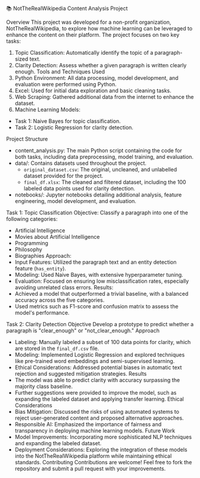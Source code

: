  📚 NotTheRealWikipedia Content Analysis Project

 Overview
This project was developed for a non-profit organization, NotTheRealWikipedia, to explore how machine learning can be leveraged to enhance the content on their platform. The project focuses on two key tasks:
1. Topic Classification: Automatically identify the topic of a paragraph-sized text.
2. Clarity Detection: Assess whether a given paragraph is written clearly enough.
 Tools and Techniques Used
1.	Python Environment: All data processing, model development, and evaluation were performed using Python.
2.	Excel: Used for initial data exploration and basic cleaning tasks.
3.	Web Scraping: Gathered additional data from the internet to enhance the dataset.
4.	Machine Learning Models: 
-	Task 1: Naive Bayes for topic classification.
-	Task 2: Logistic Regression for clarity detection.

 Project Structure
- content_analysis.py: The main Python script containing the code for both tasks, including data preprocessing, model training, and evaluation.
- data/: Contains datasets used throughout the project.
  - `original_dataset.csv`: The original, uncleaned, and unlabelled dataset provided for the project.
  - `final_df.xlsx`: The cleaned and filtered dataset, including the 100 labeled data points used for clarity detection.
- notebooks/: Jupyter notebooks detailing additional analysis, feature engineering, model development, and evaluation.

Task 1: Topic Classification
Objective:
Classify a paragraph into one of the following categories:
- Artificial Intelligence
- Movies about Artificial Intelligence
- Programming
- Philosophy
- Biographies
 Approach:
- Input Features: Utilized the paragraph text and an entity detection feature (`has_entity`).
- Modeling: Used Naive Bayes, with extensive hyperparameter tuning.
- Evaluation: Focused on ensuring low misclassification rates, especially avoiding unrelated class errors.
 Results:
- Achieved a model that outperformed a trivial baseline, with a balanced accuracy across the five categories.
- Used metrics such as F1-score and confusion matrix to assess the model's performance.

 Task 2: Clarity Detection
 Objective
Develop a prototype to predict whether a paragraph is "clear_enough" or "not_clear_enough."
 Approach
- Labeling: Manually labeled a subset of 100 data points for clarity, which are stored in the `final_df.csv` file.
- Modeling: Implemented Logistic Regression and explored techniques like pre-trained word embeddings and semi-supervised learning.
- Ethical Considerations: Addressed potential biases in automatic text rejection and suggested mitigation strategies.
 Results
- The model was able to predict clarity with accuracy surpassing the majority class baseline.
- Further suggestions were provided to improve the model, such as expanding the labeled dataset and applying transfer learning.
 Ethical Considerations
- Bias Mitigation: Discussed the risks of using automated systems to reject user-generated content and proposed alternative approaches.
- Responsible AI: Emphasized the importance of fairness and transparency in deploying machine learning models.
 Future Work
- Model Improvements: Incorporating more sophisticated NLP techniques and expanding the labeled dataset.
- Deployment Considerations: Exploring the integration of these models into the NotTheRealWikipedia platform while maintaining ethical standards.
 Contributing
Contributions are welcome! Feel free to fork the repository and submit a pull request with your improvements.

